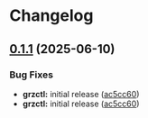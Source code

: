 # Changelog

## [0.1.1](https://github.com/BfArM-MVH/grz-tools/compare/grz-db-v0.1.0...grz-db-v0.1.1) (2025-06-10)


### Bug Fixes

* **grzctl:** initial release ([ac5cc60](https://github.com/BfArM-MVH/grz-tools/commit/ac5cc607f14e71d6808bd39de1e684ead411133f))
* **grzctl:** initial release ([ac5cc60](https://github.com/BfArM-MVH/grz-tools/commit/ac5cc607f14e71d6808bd39de1e684ead411133f))
